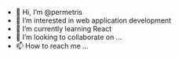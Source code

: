 - 👋 Hi, I’m @permetris
- 👀 I’m interested in web application development 
- 🌱 I’m currently learning React
- 💞️ I’m looking to collaborate on ...
- 📫 How to reach me ...

<!---
permetris/permetris is a ✨ special ✨ repository because its `README.md` (this file) appears on your GitHub profile.
You can click the Preview link to take a look at your changes.
--->
